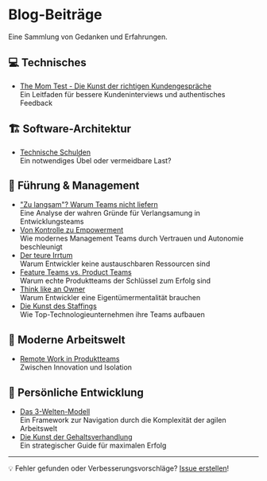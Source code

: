 # Blog-Beiträge

Eine Sammlung von Gedanken und Erfahrungen.

## 💻 Technisches
- [The Mom Test - Die Kunst der richtigen Kundengespräche](the_mom_test_die_kunst_der_richtigen_kundengespraeche.md)  
  Ein Leitfaden für bessere Kundeninterviews und authentisches Feedback

## 🏗 Software-Architektur
- [Technische Schulden](technische_schulden_ein_notwendiges_uebel_oder_vermeidbare_last.md)  
  Ein notwendiges Übel oder vermeidbare Last?

## 👥 Führung & Management
- ["Zu langsam"? Warum Teams nicht liefern](zu_langsam_warum_teams_nicht_liefern_und_was_wirklich_dahintersteckt.md)  
  Eine Analyse der wahren Gründe für Verlangsamung in Entwicklungsteams
- [Von Kontrolle zu Empowerment](von_kontrolle_zu_empowerment_wie_modernes_management_teams_beschleunigt.md)  
  Wie modernes Management Teams durch Vertrauen und Autonomie beschleunigt
- [Der teure Irrtum](der_teure_irrtum_warum_entwickler_keine_austauschbaren_ressourcen_sind.md)  
  Warum Entwickler keine austauschbaren Ressourcen sind
- [Feature Teams vs. Product Teams](feature_teams_vs_product_teams_warum_echte_produktteams_der_schluessel_zum_erfolg_sind.md)  
  Warum echte Produktteams der Schlüssel zum Erfolg sind
- [Think like an Owner](think_like_an_owner_warum_entwickler_eine_eigentuemer_mentalitaet_brauchen.md)  
  Warum Entwickler eine Eigentümermentalität brauchen
- [Die Kunst des Staffings](die_kunst_des_staffings_wie_top_technologieunternehmen_ihre_teams_aufbauen.md)  
  Wie Top-Technologieunternehmen ihre Teams aufbauen

## 🏢 Moderne Arbeitswelt
- [Remote Work in Produktteams](remote_work_in_produktteams_zwischen_innovation_und_isolation.md)  
  Zwischen Innovation und Isolation

## 🌱 Persönliche Entwicklung
- [Das 3-Welten-Modell](das_3_welten_modell_ein_kompass_fuer_die_navigation_durch_die_agile_arbeitswelt.md)  
  Ein Framework zur Navigation durch die Komplexität der agilen Arbeitswelt
- [Die Kunst der Gehaltsverhandlung](die_kunst_der_gehaltsverhandlung_ein_strategischer_guide_fuer_maximalen_erfolg.md)  
  Ein strategischer Guide für maximalen Erfolg

---
💡 Fehler gefunden oder Verbesserungsvorschläge? [Issue erstellen](https://github.com/TheCodeOne/posts/issues/new?template=Blank+issue)!